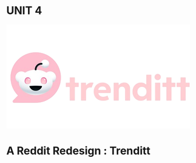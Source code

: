 # UNIT 4
![](https://github.com/marinamen/unit4_project/blob/main/images/Disen%CC%83o_sin_ti%CC%81tulo__1_-removebg-preview.png)
# A Reddit Redesign : Trenditt

